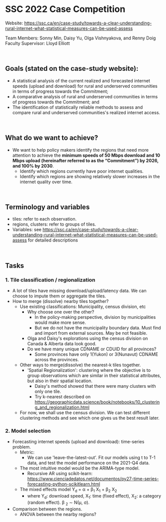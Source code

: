 # SSC 2022 Case Competition

Website: https://ssc.ca/en/case-study/towards-a-clear-understanding-rural-internet-what-statistical-measures-can-be-used-assess

Team Members: Sonny Min, Daisy Yu, Olga Vishnyakova, and Renny Doig  
Faculty Supervisor: Lloyd Elliott  

<br />


## Goals (stated on the case-study website):
* A statistical analysis of the current realized and forecasted internet speeds (upload and download) for rural and underserved communities in terms of progress towards the Commitment;
* A comparative analysis of rural and underserved communities in terms of progress towards the Commitment; and
* The identification of statistically reliable methods to assess and compare rural and underserved communities's realized internet access.

<br />


## What do we want to achieve?
* We want to help policy makers identify the regions that need more attention to achieve the **minimum speeds of 50 Mbps download and 10 Mbps upload (hereinafter referred to as the “Commitment”) by 2026, and 100% by 2030**. 
  * Identify which regions currently have poor internet qualities.
  * Identify which regions are showing relatively slower increases in the internet quality over time.

<br />

## Terminology and variables
* tiles: refer to each observation.
* regions, clusters: refer to groups of tiles.
* Variables: see https://ssc.ca/en/case-study/towards-a-clear-understanding-rural-internet-what-statistical-measures-can-be-used-assess for detailed descriptions
    
<br />


## Tasks

### 1. Tile classification / regionalization
* A lot of tiles have missing download/upload/latency data. We can choose to impute them or aggregate the tiles.
* How to merge (dissolve) nearby tiles together?
  * Use existing classifications: Municipality, census division, etc
    * Why choose one over the other?
      * In the policy-making perspective, division by municipalities would make more sense.
      * But we do not have the municipality boundary data. Must find and import from external sources. May be not feasible. 
    * Olga and Daisy's explorations using the census division on Canada & Alberta data look good.
    * Do we have many unique CDNAME or CDUID for all provinces?
      * Some provinces have only 1(Yukon) or 3(Nunavut) CDNAME across the provinces.
  * Other ways to merge(dissolve) the nearest-k tiles together.
    * 'Spatial Regionalization': clustering where the objective is to group observations which are similar in their statistical attributes, but also in their spatial location. 
      * Daisy's method showed that there were many clusters with only one tile.
      * Try k-nearest described on https://geographicdata.science/book/notebooks/10_clustering_and_regionalization.html
  * For now, we shall use the census division. We can test different clustering methods and see which one gives us the best result later.
  

### 2. Model selection
* Forecasting internet speeds (upload and download): time-series problem.
  * Metric:
    * We can use 'leave-the-latest-out'. Fit our models using t to T-1 data, and test the model performance on the 2021-Q4 data.
  * The most intuitive model would be the ARIMA-type model.
    * Recursive AR using scikit-learn: https://www.cienciadedatos.net/documentos/py27-time-series-forecasting-python-scikitlearn.html
  * The mixed effects model Y<sub>d</sub> = &alpha; + &beta;<sub>1</sub> X<sub>1</sub> + &beta;<sub>2</sub> X<sub>2</sub>
    * where Y<sub>d</sub>: download speed, X<sub>1</sub>: time (fixed effect), X<sub>2</sub>:  a category (random effect). &beta; <sub>2</sub> &sim; N(&mu;, &sigma;).
* Comparison between the regions.
  * ANOVA between the nearby regions?
